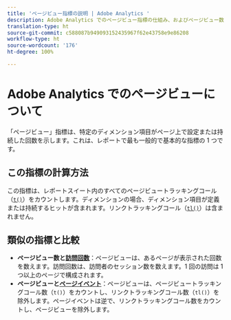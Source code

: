 ```yaml
---
title: 'ページビュー指標の説明 | Adobe Analytics '
description: Adobe Analytics でのページビュー指標の仕組み、およびページビュー数と訪問数の違いについて説明します。
translation-type: ht
source-git-commit: c588087b949093152435967f62e43758e9e86208
workflow-type: ht
source-wordcount: '176'
ht-degree: 100%

---
```



# Adobe Analytics でのページビューについて

「ページビュー」指標は、特定のディメンション項目がページ上で設定または持続した回数を示します。これは、レポートで最も一般的で基本的な指標の 1 つです。

## この指標の計算方法

この指標は、レポートスイート内のすべてのページビュートラッキングコール（[`t()`](/help/implement/vars/functions/t-method.md)）をカウントします。ディメンションの場合、ディメンション項目が定義または持続するヒットが含まれます。リンクトラッキングコール（[`tl()`](/help/implement/vars/functions/tl-method.md)）は含まれません。

## 類似の指標と比較

* **ページビュー数と[訪問回数](visits.md)**：ページビューは、あるページが表示された回数を数えます。訪問回数は、訪問者のセッション数を数えます。1 回の訪問は 1 つ以上のページで構成されます。
* **ページビューと[ページイベント](page-events.md)**：ページビューは、ページビュートラッキングコール数（`t()`）をカウントし、リンクトラッキングコール数（`tl()`）を除外します。ページイベントは逆で、リンクトラッキングコール数をカウントし、ページビューを除外します。
